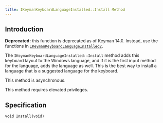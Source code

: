 ```yaml
---
title: IKeymanKeyboardLanguageInstalled::Install Method
---
```


## Introduction

**Deprecated:** this function is deprecated as of Keyman 14.0. Instead,
use the functions in
[`IKeymanKeyboardLanguageInstalled2`](../IKeymanKeyboardLanguageInstalled2).

The `IKeymanKeyboardLanguageInstalled::Install` method adds this
keyboard layout to the Windows language, and if it is the first input
method for the language, adds the language as well. This is the best way
to install a language that is a suggested language for the keyboard.

This method is asynchronous.

This method requires elevated privileges.

## Specification

``` clike
void Install(void)
```
